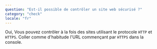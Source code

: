 ```yaml
---
question: "Est-il possible de contrôler un site web sécurisé ?"
category: "check"
locale: "fr"
---
```


Oui, Vous pouvez contrôler à la fois des sites utilisant le protocole `HTTP` et `HTTPS`. Coller comme d'habitude l'URL commençant par `HTTPS` dans la console.